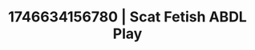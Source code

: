 ---
categories:
- Erotic vulnerability
- AI-generated
- Unspoken desires
- Raw connection
- Ethereal kink
- Mirror play
- ASMR
- Cosplay
image: /assets/images/1746634156780.jpg
layout: post
seo:
  description: Featured content with premium ABDL Play, Scat Fetish. HD images available.
  keywords: ABDL Play, Scat Fetish
  og_image: /assets/images/1746634156780.jpg
  schema_type: VisualArtwork
tags:
- ABDL Play
- Scat Fetish
- '#1746634156780'
title: 1746634156780 | Scat Fetish ABDL Play
---